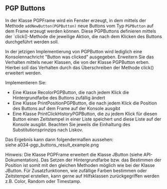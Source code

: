 ## PGP Buttons
In der Klasse PGPFrame wird ein Fenster erzeugt, in dem mittels der Methode `addNewButton(PGPButton)` neue Buttons vom Typ `PGPButton` auf dem Frame erzeugt werden können. Diese PGPButtons definieren mittels der `click()-Methode die jeweilige Aktion, die nach dem Klicken des Buttons durchgeführt werden soll.

In der jetzigen Implementierung von PGPButton wird lediglich eine Konsolennachricht "Button was clicked" ausgegeben. Erweitern Sie das Verhalten mittels neuer Klassen, die von der Klasse PGPButton erben. Hierbei soll das Verhalten durch das Überschreiben der Methode click() erweitert werden.

Implementieren Sie:  
- Eine Klasse RecolorPGPButton, die nach jedem Klick die Hintergrundfarbe des Buttons zufällig ändert
- Eine Klasse PrintPositionPGPButton, die nach jedem Klick die Position des Buttons auf dem Frame auf der Konsole ausgibt
- Eine Klasse PrintClickHistoryPGPButton, die zu jedem Klick für diesen Button einen Zeitstempel in einer Liste speichert und diese Liste auf der Konsole ausgibt.
Beachten Sie jeweils die Einhaltung des Substitutionsprinzips nach Liskov.

Das Ergebnis kann dann folgendermaßen aussehen:  
siehe a034-pgp_buttons_result_example.png



Hinweis: Die Klasse PGPFrame erweitert die Klasse JButton (siehe API-Dokumentation). Das Setzen der Hintergrundfarbe bzw. das Bestimmen der Position ist somit mit den gleichen Methoden möglich wie bei der Klasse JButton. Für Zusatzfunktionen, wie zufällige Farben bestimmen oder Zeitstempel erstellen, kann gerne auf Hilfsklassen zurückgegriffen werden z.B. Color, Random oder Timestamp.